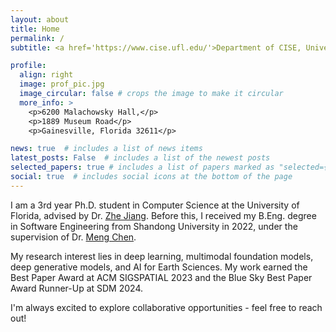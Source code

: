 ```yaml
---
layout: about
title: Home
permalink: /
subtitle: <a href='https://www.cise.ufl.edu/'>Department of CISE, University of Florida</a>

profile:
  align: right
  image: prof_pic.jpg
  image_circular: false # crops the image to make it circular
  more_info: >
    <p>6200 Malachowsky Hall,</p>
    <p>1889 Museum Road</p>
    <p>Gainesville, Florida 32611</p>

news: true  # includes a list of news items
latest_posts: False  # includes a list of the newest posts
selected_papers: true # includes a list of papers marked as "selected={true}"
social: true  # includes social icons at the bottom of the page
---
```


I am a 3rd year Ph.D. student in Computer Science at the University of Florida, advised by Dr. [Zhe Jiang](https://www.jiangteam.org/). Before this, I received my B.Eng. degree in Software Engineering from Shandong University in 2022, under the supervision of Dr. [Meng Chen](https://faculty.sdu.edu.cn/chenmeng2). 

My research interest lies in deep learning, multimodal foundation models, deep generative models, and AI for Earth Sciences. My work earned the Best Paper Award at ACM SIGSPATIAL 2023 and the Blue Sky Best Paper Award Runner-Up at SDM 2024.

I'm always excited to explore collaborative opportunities - feel free to reach out!

